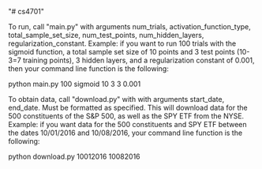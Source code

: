 "# cs4701" 

To run, call "main.py" with arguments num_trials, activation_function_type, total_sample_set_size, num_test_points, num_hidden_layers, regularization_constant. Example: if you want to run 100 trials with the sigmoid function, a total sample set size of 10 points and 3 test points (10-3=7 training points), 3 hidden layers, and a regularization constant of 0.001, then your command line function is the following:

python main.py 100 sigmoid 10 3 3 0.001

To obtain data, call "download.py" with with arguments start_date, end_date. Must be formatted as specified. This will download data for the 500 constituents of the S&P 500, as well as the SPY ETF from the NYSE. Example: if you want data for the 500 constituents and SPY ETF between the dates 10/01/2016 and 10/08/2016, your command line function is the following:

python download.py 10012016 10082016
